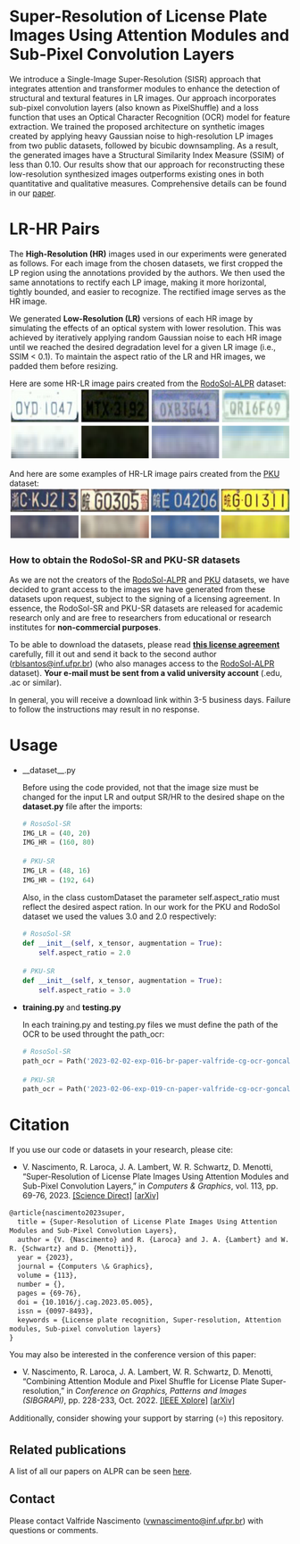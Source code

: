 # Super-Resolution of License Plate Images Using Attention Modules and Sub-Pixel Convolution Layers

We introduce a Single-Image Super-Resolution (SISR) approach that integrates attention and transformer modules to enhance the detection of structural and textural features in LR images. Our approach incorporates sub-pixel convolution layers (also known as PixelShuffle) and a loss function that uses an Optical Character Recognition (OCR) model for feature extraction. We trained the proposed architecture on synthetic images created by applying heavy Gaussian noise to high-resolution LP images from two public datasets, followed by bicubic downsampling. As a result, the generated images have a Structural Similarity Index Measure (SSIM) of less than 0.10. Our results show that our approach for reconstructing these low-resolution synthesized images outperforms existing ones in both quantitative and qualitative measures. Comprehensive details can be found in our [paper](https://doi.org/10.1016/j.cag.2023.05.005).

# LR-HR Pairs

The **High-Resolution (HR)** images used in our experiments were generated as follows. For each image from the chosen datasets, we first cropped the LP region using the annotations provided by the authors. We then used the same annotations to rectify each LP image, making it more horizontal, tightly bounded, and easier to recognize. The rectified image serves as the HR image.

We generated **Low-Resolution (LR)** versions of each HR image by simulating the effects of an optical system with lower resolution. This was achieved by iteratively applying random Gaussian noise to each HR image until we reached the desired degradation level for a given LR image (i.e., SSIM < 0.1). To maintain the aspect ratio of the LR and HR images, we padded them before resizing.

Here are some HR-LR image pairs created from the [RodoSol-ALPR](https://github.com/raysonlaroca/rodosol-alpr-dataset) dataset:
<img src="./Media/image2.png" width="600"/>

And here are some examples of HR-LR image pairs created from the [PKU](https://github.com/ofeeler/LPR) dataset:
<img src="./Media/image.png" width="600"/>

### How to obtain the RodoSol-SR and PKU-SR datasets

As we are not the creators of the [RodoSol-ALPR](https://github.com/raysonlaroca/rodosol-alpr-dataset) and [PKU](https://github.com/ofeeler/LPR) datasets, we have decided to grant access to the images we have generated from these datasets upon request, subject to the signing of a licensing agreement. In essence, the RodoSol-SR and PKU-SR datasets are released for academic research only and are free to researchers from educational or research institutes for **non-commercial purposes**.

To be able to download the datasets, please read [**this license agreement**](./Media/license-agreement.pdf) carefully, fill it out and send it back to the second author ([rblsantos@inf.ufpr.br](mailto:rblsantos@inf.ufpr.br)) (who also manages access to the [RodoSol-ALPR](https://github.com/raysonlaroca/rodosol-alpr-dataset) dataset). **Your e-mail must be sent from a valid university account** (.edu, .ac or similar).

In general, you will receive a download link within 3-5 business days. Failure to follow the instructions may result in no response.

# Usage

- \_\_dataset\_\_.py

    Before using the code provided, not that the image size must be changed for the input LR and output SR/HR to the desired shape on the __dataset.py__ file after the imports:

    ```python
    # RosoSol-SR
    IMG_LR = (40, 20)
    IMG_HR = (160, 80)
    
    # PKU-SR
    IMG_LR = (48, 16)
    IMG_HR = (192, 64)
    ```
    Also, in the class customDataset the parameter self.aspect_ratio must reflect the desired aspect ration. In our work for the PKU and RodoSol dataset we used the values 3.0 and 2.0     respectively:
 
    ```python
    # RosoSol-SR
    def __init__(self, x_tensor, augmentation = True):
        self.aspect_ratio = 2.0

    # PKU-SR
    def __init__(self, x_tensor, augmentation = True):
        self.aspect_ratio = 3.0
    ```
- __training.py__ and __testing.py__

    In each training.py and testing.py files we must define the path of the OCR to be used throught the path_ocr:
 
    ```python
    # RosoSol-SR
    path_ocr = Path('2023-02-02-exp-016-br-paper-valfride-cg-ocr-goncalves2018realtime-original-120-60-adam-batch64-pat7')
    
    # PKU-SR
    path_ocr = Path('2023-02-06-exp-019-cn-paper-valfride-cg-ocr-goncalves2018realtime-original-120-40-adam-batch64-pat7')
    ```
    
# Citation

If you use our code or datasets in your research, please cite:
* V. Nascimento, R. Laroca, J. A. Lambert, W. R. Schwartz, D. Menotti, “Super-Resolution of License Plate Images Using Attention Modules and Sub-Pixel Convolution Layers,” in *Computers & Graphics*, vol. 113, pp. 69-76, 2023. [[Science Direct]](https://doi.org/10.1016/j.cag.2023.05.005) [[arXiv]](https://arxiv.org/abs/2305.17313)

```
@article{nascimento2023super,
  title = {Super-Resolution of License Plate Images Using Attention Modules and Sub-Pixel Convolution Layers},
  author = {V. {Nascimento} and R. {Laroca} and J. A. {Lambert} and W. R. {Schwartz} and D. {Menotti}},
  year = {2023},
  journal = {Computers \& Graphics},
  volume = {113},
  number = {},
  pages = {69-76},
  doi = {10.1016/j.cag.2023.05.005},
  issn = {0097-8493},
  keywords = {License plate recognition, Super-resolution, Attention modules, Sub-pixel convolution layers}
}
```

You may also be interested in the conference version of this paper:
* V. Nascimento, R. Laroca, J. A. Lambert, W. R. Schwartz, D. Menotti, “Combining Attention Module and Pixel Shuffle for License Plate Super-resolution,” in *Conference on Graphics, Patterns and Images (SIBGRAPI)*, pp. 228-233, Oct. 2022. [[IEEE Xplore]](https://doi.org/10.1109/SIBGRAPI55357.2022.9991753) [[arXiv]](https://arxiv.org/abs/2210.16836)

Additionally, consider showing your support by starring (:star:) this repository.

## Related publications

A list of all our papers on ALPR can be seen [here](https://scholar.google.com/scholar?hl=pt-BR&as_sdt=0%2C5&as_ylo=2018&q=allintitle%3A+plate+OR+license+OR+vehicle+author%3A%22David+Menotti%22&btnG=).

## Contact

Please contact Valfride Nascimento ([vwnascimento@inf.ufpr.br](mailto:vwnascimento@inf.ufpr.br)) with questions or comments.

